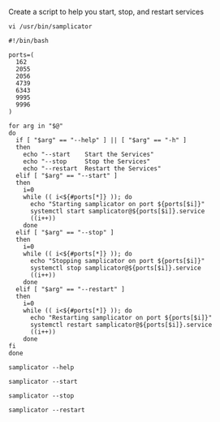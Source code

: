 Create a script to help you start, stop, and restart services

`vi /usr/bin/samplicator`

	#!/bin/bash
	
	ports=(
	  162
	  2055
	  2056
	  4739
	  6343
	  9995
	  9996
	)
	
	for arg in "$@"
	do
	  if [ "$arg" == "--help" ] || [ "$arg" == "-h" ]
	  then
	    echo "--start    Start the Services"
	    echo "--stop     Stop the Services"
	    echo "--restart  Restart the Services"
	  elif [ "$arg" == "--start" ]
	  then
	    i=0
	    while (( i<${#ports[*]} )); do
	      echo "Starting samplicator on port ${ports[$i]}"
	      systemctl start samplicator@${ports[$i]}.service
	      ((i++))
	    done
	  elif [ "$arg" == "--stop" ]
	  then
	    i=0
	    while (( i<${#ports[*]} )); do
	      echo "Stopping samplicator on port ${ports[$i]}"
	      systemctl stop samplicator@${ports[$i]}.service
	      ((i++))
	    done
	  elif [ "$arg" == "--restart" ]
	  then
	    i=0
	    while (( i<${#ports[*]} )); do
	      echo "Restarting samplicator on port ${ports[$i]}"
	      systemctl restart samplicator@${ports[$i]}.service
	      ((i++))
	    done
	fi
	done


`samplicator --help`

`samplicator --start`

`samplicator --stop`

`samplicator --restart`
